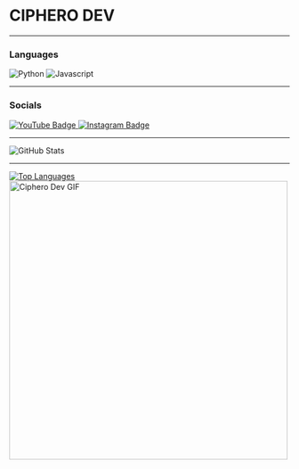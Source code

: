 # CIPHERO DEV

---

### **Languages**
![Python](https://img.shields.io/badge/-Python-3776AB?style=for-the-badge&logo=python&logoColor=white)
![Javascript](https://img.shields.io/badge/-Javascript-F7DF1E?style=for-the-badge&logo=javascript&logoColor=white)

---

### **Socials**
<div id="badges">
  <a href="https://www.youtube.com/@cipherodev">
    <img src="https://img.shields.io/badge/YouTube-%23FF0000?style=for-the-badge&logo=youtube&logoColor=white" alt="YouTube Badge"/>
  </a>
  <a href="https://www.instagram.com/cipherodev/">
    <img src="https://img.shields.io/badge/Instagram-%23C13584?style=for-the-badge&logo=instagram&logoColor=white" alt="Instagram Badge"/>
  </a>
</div>

---

<img src="https://github-readme-stats.vercel.app/api?username=cipherodev&show_icons=true&theme=radical" alt="GitHub Stats" />


---

<a href="https://github.com/anuraghazra/github-readme-stats">
  <img src="https://github-readme-stats.vercel.app/api/top-langs/?username=cipherodev&layout=donut-vertical&theme=vision-friendly-dark" alt="Top Languages" />
</a>



<img src="https://media2.giphy.com/media/v1.Y2lkPTc5MGI3NjExeGRjdW5kaDI1OTlnOGN2dHQ1dWN5emNhaXJxM2lqNTVtZG81c216eCZlcD12MV9pbnRlcm5hbF9naWZfYnlfaWQmY3Q9Zw/FeVg8ViEczcxG/giphy.gif" width="500" alt="Ciphero Dev GIF"/>

